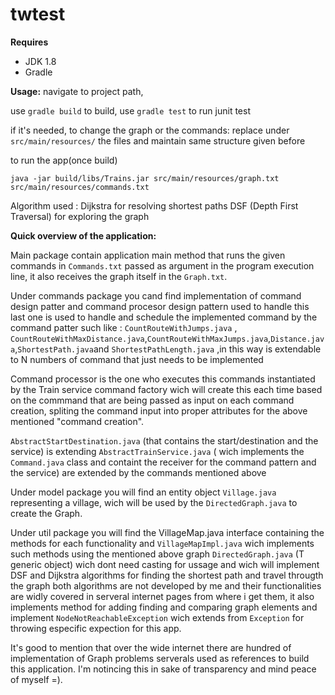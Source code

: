 # twtest

**Requires**

- JDK 1.8
- Gradle

**Usage:**
navigate to  project path,

use ```gradle build``` to build,
use ```gradle test``` to run junit test

if it's needed, to change the graph or the commands:
 replace under ```src/main/resources/``` the files and maintain same structure given before


to run the app(once build)

```java -jar build/libs/Trains.jar src/main/resources/graph.txt src/main/resources/commands.txt```

Algorithm used :
Dijkstra for resolving shortest paths
DSF (Depth First Traversal) for exploring the graph

**Quick overview of the application:**

Main package contain application main method that runs the given commands in ```Commands.txt``` passed as argument in the program execution line, it also receives the graph itself in the ```Graph.txt```.

Under commands package you cand find implementation of command design patter and command procesor design pattern used to handle this last one is used to handle and schedule the implemented command by the command patter such like : ```CountRouteWithJumps.java``` , ```CountRouteWithMaxDistance.java```,```CountRouteWithMaxJumps.java```,```Distance.java```,```ShortestPath.java```and ```ShortestPathLength.java``` ,in this way is extendable to N numbers of command that just needs to be implemented 

Command processor is the one who executes this commands instantiated by the Train service command factory wich will create this each time based on the commmand that are being passed as input on each command creation, spliting the command input into proper attributes for the above mentioned "command creation".

```AbstractStartDestination.java``` (that contains the start/destination and the service) is extending ```AbstractTrainService.java``` ( wich implements the ```Command.java``` class and containt the receiver for the command pattern and the service) are extended by the commands mentioned above

Under model package you will find an entity object ```Village.java``` representing a village, wich will be used by the ```DirectedGraph.java``` to create the Graph.

Under util package you will find the VillageMap.java interface containing the methods for each functionality  and ```VillageMapImpl.java``` wich implements such methods using the mentioned above graph ```DirectedGraph.java``` (T generic object) wich dont need casting for ussage and wich will implement DSF and Dijkstra algorithms for finding the shortest path and travel througth the graph both algorithms are not developed by me and their functionalities are widly covered in serveral internet pages from where i get them, it also implements method for adding finding and comparing graph elements and implement ```NodeNotReachableException``` wich extends from ```Exception``` for throwing especific expection for this app.

It's good to mention that over the wide internet there are hundred of implementation of Graph problems serverals used as references to build this application.
I'm notincing this in sake of transparency and mind peace of myself =). 
